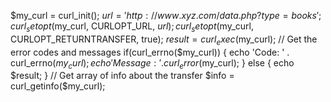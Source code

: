 $my_curl = curl_init();
$url = 'http://www.xyz.com/data.php?type=books'; curl_setopt($my_curl, CURLOPT_URL, $url); curl_setopt($my_curl, CURLOPT_RETURNTRANSFER, true); $result = curl_exec($my_curl);
// Get the error codes and messages if(curl_errno($my_curl)) {
echo 'Code: ' . curl_errno($my_curl);
echo 'Message: ' . curl_error($my_curl); } else {
echo $result;
}
// Get array of info about the transfer
$info = curl_getinfo(\$my_curl);
